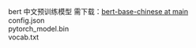 bert 中文预训练模型
需下载：[bert-base-chinese at main](https://huggingface.co/bert-base-chinese/tree/main)              
config.json                 
pytorch_model.bin                  
vocab.txt       

